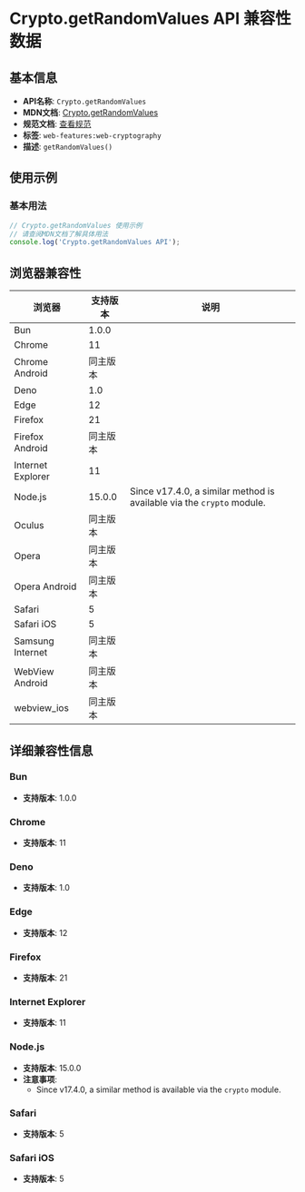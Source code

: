 # Crypto.getRandomValues API 兼容性数据

## 基本信息

- **API名称**: `Crypto.getRandomValues`
- **MDN文档**: [Crypto.getRandomValues](https://developer.mozilla.org/docs/Web/API/Crypto/getRandomValues)
- **规范文档**: [查看规范](https://w3c.github.io/webcrypto/#Crypto-method-getRandomValues)
- **标签**: `web-features:web-cryptography`
- **描述**: `getRandomValues()`

## 使用示例

### 基本用法

```javascript
// Crypto.getRandomValues 使用示例
// 请查阅MDN文档了解具体用法
console.log('Crypto.getRandomValues API');
```

## 浏览器兼容性

| 浏览器 | 支持版本 | 说明 |
|--------|----------|------|
| Bun | 1.0.0 |  |
| Chrome | 11 |  |
| Chrome Android | 同主版本 |  |
| Deno | 1.0 |  |
| Edge | 12 |  |
| Firefox | 21 |  |
| Firefox Android | 同主版本 |  |
| Internet Explorer | 11 |  |
| Node.js | 15.0.0 | Since v17.4.0, a similar method is available via the `crypto` module. |
| Oculus | 同主版本 |  |
| Opera | 同主版本 |  |
| Opera Android | 同主版本 |  |
| Safari | 5 |  |
| Safari iOS | 5 |  |
| Samsung Internet | 同主版本 |  |
| WebView Android | 同主版本 |  |
| webview_ios | 同主版本 |  |

## 详细兼容性信息

### Bun

- **支持版本**: 1.0.0

### Chrome

- **支持版本**: 11

### Deno

- **支持版本**: 1.0

### Edge

- **支持版本**: 12

### Firefox

- **支持版本**: 21

### Internet Explorer

- **支持版本**: 11

### Node.js

- **支持版本**: 15.0.0
- **注意事项**:
  - Since v17.4.0, a similar method is available via the `crypto` module.

### Safari

- **支持版本**: 5

### Safari iOS

- **支持版本**: 5

